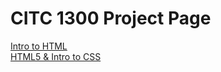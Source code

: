 # CITC 1300 Project Page
<a href="Intro_to_HTML/Index.html" target="_blank" >Intro to HTML</a>
<br>
<a href="HTML5_to_Intro_CSS/Index.html" target="_blank" > HTML5 & Intro to CSS</a>